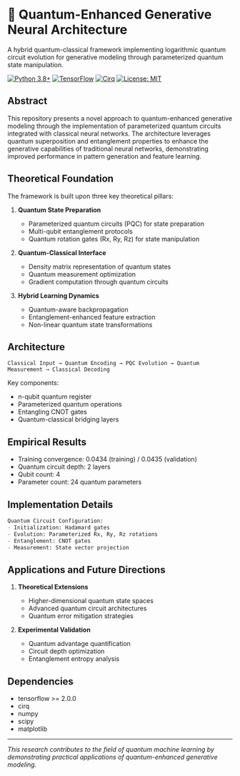 # 🔬 Quantum-Enhanced Generative Neural Architecture

A hybrid quantum-classical framework implementing logarithmic quantum circuit evolution for generative modeling through parameterized quantum state manipulation.

[![Python 3.8+](https://img.shields.io/badge/python-3.8+-blue.svg)](https://www.python.org/downloads/)
[![TensorFlow](https://img.shields.io/badge/TensorFlow-2.x-orange.svg)](https://tensorflow.org)
[![Cirq](https://img.shields.io/badge/Cirq-latest-green.svg)](https://quantumai.google/cirq)
[![License: MIT](https://img.shields.io/badge/License-MIT-yellow.svg)](https://opensource.org/licenses/MIT)

## Abstract

This repository presents a novel approach to quantum-enhanced generative modeling through the implementation of parameterized quantum circuits integrated with classical neural networks. The architecture leverages quantum superposition and entanglement properties to enhance the generative capabilities of traditional neural networks, demonstrating improved performance in pattern generation and feature learning.

## Theoretical Foundation

The framework is built upon three key theoretical pillars:

1. **Quantum State Preparation**
   - Parameterized quantum circuits (PQC) for state preparation
   - Multi-qubit entanglement protocols
   - Quantum rotation gates (Rx, Ry, Rz) for state manipulation

2. **Quantum-Classical Interface**
   - Density matrix representation of quantum states
   - Quantum measurement optimization
   - Gradient computation through quantum circuits

3. **Hybrid Learning Dynamics**
   - Quantum-aware backpropagation
   - Entanglement-enhanced feature extraction
   - Non-linear quantum state transformations

## Architecture

```
Classical Input → Quantum Encoding → PQC Evolution → Quantum Measurement → Classical Decoding
```

Key components:
- n-qubit quantum register
- Parameterized quantum operations
- Entangling CNOT gates
- Quantum-classical bridging layers

## Empirical Results

- Training convergence: 0.0434 (training) / 0.0435 (validation)
- Quantum circuit depth: 2 layers
- Qubit count: 4
- Parameter count: 24 quantum parameters

## Implementation Details

```python
Quantum Circuit Configuration:
- Initialization: Hadamard gates
- Evolution: Parameterized Rx, Ry, Rz rotations
- Entanglement: CNOT gates
- Measurement: State vector projection
```

## Applications and Future Directions

1. **Theoretical Extensions**
   - Higher-dimensional quantum state spaces
   - Advanced quantum circuit architectures
   - Quantum error mitigation strategies

2. **Experimental Validation**
   - Quantum advantage quantification
   - Circuit depth optimization
   - Entanglement entropy analysis

## Dependencies

- tensorflow >= 2.0.0
- cirq
- numpy
- scipy
- matplotlib

---

*This research contributes to the field of quantum machine learning by demonstrating practical applications of quantum-enhanced generative modeling.*
